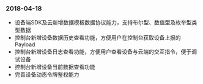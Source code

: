 
### 2018-04-18
- 设备端SDK及云新增数据模板数据协议能力，支持布尔型、数值型及枚举型类型数据
- 控制台新增设备数据历史查看功能，方便用户在控制台获取设备上报的Payload
- 控制台新增设备日志查看功能，方便用户查看设备与云端的交互指令，便于调试设备
- 控制台新增设备当前数据查看功能
- 完善设备动态令牌鉴权能力
